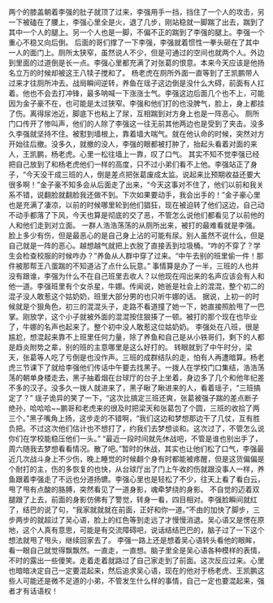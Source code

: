 两个的膝盖朝着李强的肚子就顶了过来，李强用手一挡，挡住了一个人的攻击，另一下被磕在了腰上，李强心里全是火，退了几步，刚站稳就一脚踹了出去，踹到了其中一个人的腿上。另一个人也是一脚，不偏不正的踹到了李强的腿上。李强一个重心不稳又向后倒。
后面的哥们撑了一下李强，李强就着惯性一拳头砸在了其中一人的面门上。厕所太狭窄，虽然说人不少，但是可通过的空间也就两个人。外边到里面的过道倒是长一点。李强心里都充满了对张葛的恨意。本来今天应该是他扬名立万的时候却被这王八犊子搅和了。
杨老虎在厕所外面一直等到了王凯鹏带人过来才往厕所冲去。战局瞬间逆转，养鱼在瑶子这边倒是没什么大碍，前面有人扛着。他也不会去打冲锋，最多呐喊一下涨涨士气。李强这边后面几个也不上，可能因为金子豪不在，也可能是太过狭窄。李强和他们打的也没脾气，脸上，身上都挂了伤。离得尿池近，脚底下也粘上了尿，互相踹到对方身上也是一阵恶心。
厕所门口传开了惨叫声，他们的人除了李强这一往无前其他两边也是受到了夹击。没多久李强就坚持不住。被懟到墙根上，靠着墙大喘气。就在他认命的时候，突然对方开始往后撤。没多久，就撤的没人，李强的眼都被打肿了，抬起头看着对面的来人，王凯鹏，杨老虎。心里一松往墙上一靠，叹了口气。
其实不知不觉李强已经把自己放到了和杨老虎他们一样的高度，只不过小弟们看不上他。李强站正了身子，“今天没干成三班的人，倒是差点把张葛废成太监。说起来比预期收益还要大很多啊！”金子豪不知多会从后面走了出来，“今天这事对不住了，他们以前和我关系不错，说翻脸就翻脸我还做不到。下次如果要动手，我会出手的！”金子豪心里也是充满了凄凉，以前的时候哪里轮到他们猖狂，现在被迫转了他们这边，自己动不动手都落了下风，今天也算是彻底的交了恶，不管怎么说他们都看见了以前他的人和他们走到对立面。
一群人浩浩荡荡的从厕所出来，被打的最难看就是李强。脸上多少有伤，但是最恶心的是自己身上沾的可能有尿。别人虽然不说什么，但是自己就是一阵的恶心。越想越气就把上衣脱了直接丢到垃圾桶。“咋的不穿了？学生会检查校服的时候咋办？”养鱼从人群中穿了过来。“中午去别的班里偷一件！那件被那帮王八蛋踹的不知道沾了点什么玩意。”
事情算是办了一半，三班的人也并没有跟谁，李强为什么不在自己班里去收人？以他现在闯出来的名声应该会有人和他一道。李强班里有个女杀星，牛娜。传闻说，她爸是社会上的混混，整个初二的混子没人敢惹这个姑奶奶，班里大部分男的也只听牛娜的话。
据说，上初一的时候就是个狠角色，初三的混混头子，走路不看道撞了她一下，她直接照脸甩了一巴掌。刚放学，这个小子就被外面的混混按住狠揍了一顿。被打的那个现在也毕业了，牛娜的名声也起来了。整个初中没人敢惹这位姑奶奶。
李强处在八班，很是尴尬，想混起来靠不上班里任何力量，除了养鱼和自己是从小铁哥们，剩下的人都是趋炎附势之辈，别的班的主意哪里是这么好打的。
转眼就到了中午时分，梁天，张葛等人吃了亏倒是也没作声。三班的成群结队的走，怕有人再遭暗算。杨老虎三节课下了就给李强他们传话中午要去找黑子。一拨人在学校门口集结，浩浩荡荡的朝单身楼走去，黑子抽着烟在台球厅的台子上坐着，身边多了几个和他年纪差不多的汉子。没多久一拨人就进来了，黑子瞅了瞅进来的人，看着瑶子，“三班搞定了？”
瑶子诡异的笑了一下，“这次比搞定三班还爽，张葛被强子踹的差点断子绝孙，哈哈哈~~鹏哥和老虎来的很及时把梁天和张葛包了个圆，三班的收拾了两三个。”黑子嘴角上扬，这步走的不错啊，“我们这边和梦想那边干了几仗，互有胜负把。不过这次他们估计也不想打了，约我们去梦想谈和。这次过了，不管怎么说你们在学校能稳压他们一头。”
“最近一段时间就先休战吧，不管是谁也别出手了，周六随我去梦想看看情况。散了吧。”暂时的休战，其实也让他们松了口气，李强最近几次战斗身上不少伤，晚上睡觉的时候翻个身有时都能被疼醒，但是这货偏偏是个耐打的主，伤的多恢复的也快，从台球厅出了门上午收的伤就跟没事人一样，养鱼跟着李强走了不远也分道扬镳。李强心里也是轻松了不少，往天上看了看白云，甩了甩有点酸的胳膊，突然看见了一道身影，魂牵梦绕的身影。
不自觉的迈着双腿跟了上去，前面的身影仿佛有了警觉，转身一看，四目相对。李强脸瞬间就红了，结巴的说了句，“我家就就就在前面，正好和你一道。”不由的加快了脚步，三步两步的就超过了吴心语，脸上的红色等到走远了才慢慢消退。吴心语又是愣在原地，这个人真有意思，可能是有交流障碍吧，说话结结巴巴的，脑子过了一下这个想法就甩了甩头，继续回家去了。
李强一路上还是想着吴心语转头看他的眼眸，看一眼自己就觉得飘飘然。一直走，一直想。脑子里全是吴心语各种模样的表情，不时的露出一些傻笑。走着走着就路过了自己家走到了前面。这次反应过来。心里也暗暗决定自己一定要混起来，然后追求吴心语，现在的他对于杨老虎、王凯鹏这些人可能还是微不足道的小弟，不管发生什么样的事情，自己一定也要混起来，强者才有话语权！